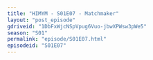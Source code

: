 ```yaml
---
title: "HIMYM - S01E07 - Matchmaker"
layout: "post_episode"
gdriveid: "1DbFxWjcNSpVpug6Vuo-jbwXPWsw3pWe5"
season: "S01"
permalink: "episode/S01E07.html"
episodeid: "S01E07"
---
```

